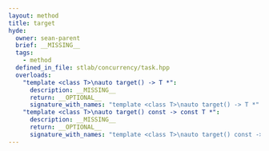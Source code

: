 ```yaml
---
layout: method
title: target
hyde:
  owner: sean-parent
  brief: __MISSING__
  tags:
    - method
  defined_in_file: stlab/concurrency/task.hpp
  overloads:
    "template <class T>\nauto target() -> T *":
      description: __MISSING__
      return: __OPTIONAL__
      signature_with_names: "template <class T>\nauto target() -> T *"
    "template <class T>\nauto target() const -> const T *":
      description: __MISSING__
      return: __OPTIONAL__
      signature_with_names: "template <class T>\nauto target() const -> const T *"
---
```


